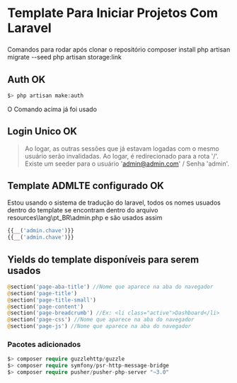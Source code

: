 # Template Para Iniciar Projetos Com Laravel

###
Comandos para rodar após clonar o repositório
composer install
php artisan migrate --seed
php artisan storage:link

## Auth OK
```php
$> php artisan make:auth
```
O Comando acima já foi usado

## Login Unico OK
>Ao logar, as outras sessões que já estavam logadas com o mesmo usuário serão invalidadas.
>Ao logar, é redirecionado para a rota '/'.
>Existe um seeder para o usuário 'admin@admin.com' / Senha 'admin'.

## Template ADMLTE configurado OK
Estou usando o sistema de tradução do laravel, todos os nomes usuados dentro do template se encontram dentro do arquivo resources\lang\pt_BR\admin.php e são usados assim
```php
{{__('admin.chave')}}
{{__('admin.chave')}}
```

## Yields do template disponíveis para serem usados
```php
@section('page-aba-title') //Nome que aparece na aba do navegador
@section('page-title')
@section('page-title-small')
@section('page-content')
@section('page-breadcrumb') //Ex: <li class="active">Dashboard</li>
@section('page-css') //Nome que aparece na aba do navegador
@section('page-js') //Nome que aparece na aba do navegador
```

### Pacotes adicionados
```php
$> composer require guzzlehttp/guzzle
$> composer require symfony/psr-http-message-bridge
$> composer require pusher/pusher-php-server "~3.0"
```
